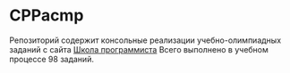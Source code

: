 # CPPacmp
Репозиторий содержит консольные реализации учебно-олимпиадных заданий с сайта 
[Школа программиста](https://acmp.ru/)
Всего выполнено в учебном процессе 98 заданий.
